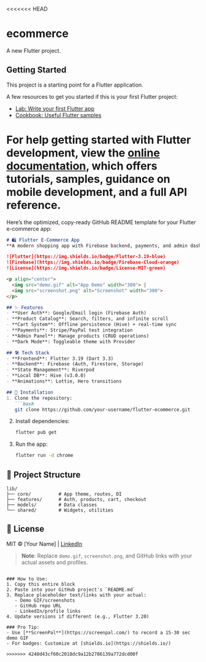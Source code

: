 <<<<<<< HEAD
# ecommerce

A new Flutter project.

## Getting Started

This project is a starting point for a Flutter application.

A few resources to get you started if this is your first Flutter project:

- [Lab: Write your first Flutter app](https://docs.flutter.dev/get-started/codelab)
- [Cookbook: Useful Flutter samples](https://docs.flutter.dev/cookbook)

For help getting started with Flutter development, view the
[online documentation](https://docs.flutter.dev/), which offers tutorials,
samples, guidance on mobile development, and a full API reference.
=======
Here’s the optimized, copy-ready GitHub README template for your Flutter e-commerce app:

```markdown
# 🛍️ Flutter E-Commerce App
**A modern shopping app with Firebase backend, payments, and admin dashboard**  

![Flutter](https://img.shields.io/badge/Flutter-3.19-blue)
![Firebase](https://img.shields.io/badge/Firebase-Cloud-orange)
![License](https://img.shields.io/badge/License-MIT-green)

<p align="center">
  <img src="demo.gif" alt="App Demo" width="300"> | 
  <img src="screenshot.png" alt="Screenshot" width="300">
</p>

## ✨ Features
- **User Auth**: Google/Email login (Firebase Auth)
- **Product Catalog**: Search, filters, and infinite scroll
- **Cart System**: Offline persistence (Hive) + real-time sync
- **Payments**: Stripe/PayPal test integration
- **Admin Panel**: Manage products (CRUD operations)
- **Dark Mode**: Toggleable theme with Provider

## 🛠 Tech Stack
- **Frontend**: Flutter 3.19 (Dart 3.3)
- **Backend**: Firebase (Auth, Firestore, Storage)
- **State Management**: Riverpod
- **Local DB**: Hive (v3.0.0)
- **Animations**: Lottie, Hero transitions

## 🚀 Installation
1. Clone the repository:
   ```bash
   git clone https://github.com/your-username/flutter-ecommerce.git
   ```
2. Install dependencies:
   ```bash
   flutter pub get
   ```
3. Run the app:
   ```bash
   flutter run -d chrome
   ```

## 📂 Project Structure
```
lib/
├── core/          # App theme, routes, DI
├── features/      # Auth, products, cart, checkout
├── models/        # Data classes
└── shared/        # Widgets, utilities
```

## 📜 License
MIT © [Your Name] | [LinkedIn](https://linkedin.com/in/your-profile)

> **Note**: Replace `demo.gif`, `screenshot.png`, and GitHub links with your actual assets and profiles.
```

### How to Use:
1. Copy this entire block
2. Paste into your GitHub project's `README.md`
3. Replace placeholder text/links with your actual:
   - Demo GIF/screenshots
   - GitHub repo URL
   - LinkedIn/profile links
4. Update versions if different (e.g., Flutter 3.20)

### Pro Tip:
- Use [**ScreenPal**](https://screenpal.com/) to record a 15-30 sec demo GIF
- For badges: Customize at [shields.io](https://shields.io/)
   
>>>>>>> 4240d43cf60c2018dc9a12b2786139a772dcd00f    
